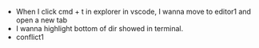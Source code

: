 - When I click cmd + t in explorer in vscode, I wanna move to editor1 and open a new tab
- I wanna highlight bottom of dir showed in terminal.
- conflict1
